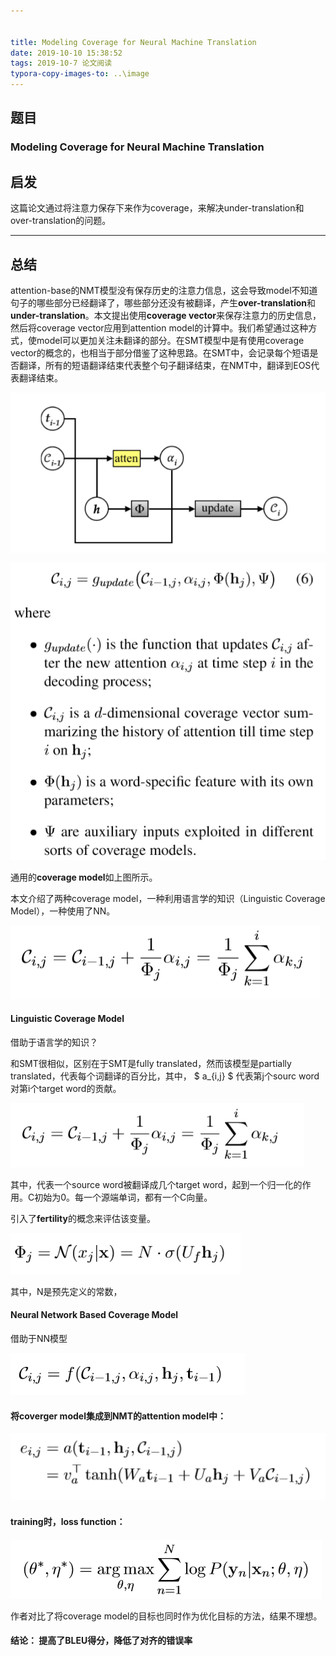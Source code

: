 ```yaml
---


title: Modeling Coverage for Neural Machine Translation
date: 2019-10-10 15:38:52
tags: 2019-10-7 论文阅读
typora-copy-images-to: ..\image
---
```


## 题目

###  Modeling Coverage for Neural Machine Translation

## 启发

这篇论文通过将注意力保存下来作为coverage，来解决under-translation和over-translation的问题。

<!-- more -->

------

## 总结

attention-base的NMT模型没有保存历史的注意力信息，这会导致model不知道句子的哪些部分已经翻译了，哪些部分还没有被翻译，产生**over-translation**和**under-translation**。本文提出使用**coverage vector**来保存注意力的历史信息，然后将coverage vector应用到attention model的计算中。我们希望通过这种方式，使model可以更加关注未翻译的部分。在SMT模型中是有使用coverage vector的概念的，也相当于部分借鉴了这种思路。在SMT中，会记录每个短语是否翻译，所有的短语翻译结束代表整个句子翻译结束，在NMT中，翻译到EOS代表翻译结束。

<img src="/image/1570721876118.png" alt="1570721876118"  />

![1570724221708](/image/1570724221708.png)

通用的**coverage model**如上图所示。

本文介绍了两种coverage model，一种利用语言学的知识（Linguistic Coverage Model），一种使用了NN。

![1570724198328](/image/1570724198328.png)

#### Linguistic Coverage Model

借助于语言学的知识？

和SMT很相似，区别在于SMT是fully translated，然而该模型是partially translated，代表每个词翻译的百分比，其中， $ a_{i,j} $ 代表第j个sourc word 对第i个target word的贡献。

![1570724262465](/image/1570724262465.png)

其中，代表一个source word被翻译成几个target word，起到一个归一化的作用。C初始为0。每一个源端单词，都有一个C向量。

引入了**fertility**的概念来评估该变量。

![1570724282698](/image/1570724282698.png)

其中，N是预先定义的常数，

####  Neural Network Based Coverage Model 

借助于NN模型

![1570724306252](/image/1570724306252.png)

#### 将coverger model集成到NMT的attention model中：

![1570724315333](/image/1570724315333.png)

#### training时，loss function：

![1570724327584](/image/1570724327584.png)

作者对比了将coverage model的目标也同时作为优化目标的方法，结果不理想。

#### 结论： 提高了BLEU得分，降低了对齐的错误率

